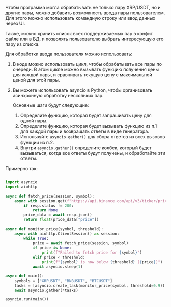 Чтобы программа могла обрабатывать не только пару XRP/USDT,
но и другие пары, можно добавить возможность ввода пары
пользователем.
Для этого можно использовать командную строку или ввод данных через UI.

Также, можно хранить список всех поддерживаемых пар в
конфиг файле или в БД, и позволять пользователю
выбрать интересующую его пару из списка.

Для обработки ввода пользователя можно использовать:

1. В коде можно использовать цикл,
   чтобы обрабатывать все пары по очереди.
   В этом цикле можно вызывать функцию получения
   цены для каждой пары, и сравнивать текущую цену с
   максимальной ценой для этой пары.

2. Вы можете использовать asyncio в Python, чтобы организовать асинхронную обработку нескольких пар.

   Основные шаги будут следующие:
    1. Определите функцию, которая будет запрашивать цену для одной пары.
    2. Определите функцию, которая будет вызывать функцию из п.1 для каждой пары и возвращать ответы в виде генератора.
    3. Используйте `asyncio.gather()` для сбора ответов из всех вызовов функции из п.2.
    4. Внутри `asyncio.gather()` определите колбек, который будет вызываться, когда все ответы будут получены, и
       обработайте эти ответы.

Примерно так:

```python

import asyncio
import aiohttp

async def fetch_price(session, symbol):
    async with session.get(f"https://api.binance.com/api/v3/ticker/price?symbol={symbol}") as resp:
        if resp.status != 200:
            return None
        price_data = await resp.json()
        return float(price_data["price"])

async def monitor_price(symbol, threshold):
    async with aiohttp.ClientSession() as session:
        while True:
            price = await fetch_price(session, symbol)
            if price is None:
                print(f"Failed to fetch price for {symbol}")
            elif price < threshold:
                print(f"{symbol} is now below {threshold} ({price})")
            await asyncio.sleep(1)

async def main():
    symbols = ["XRPUSDT", "BNBUSDT", "BTCUSDT"]
    tasks = [asyncio.create_task(monitor_price(symbol, threshold=0.9)) for symbol in symbols]
    await asyncio.gather(*tasks)

asyncio.run(main())
```